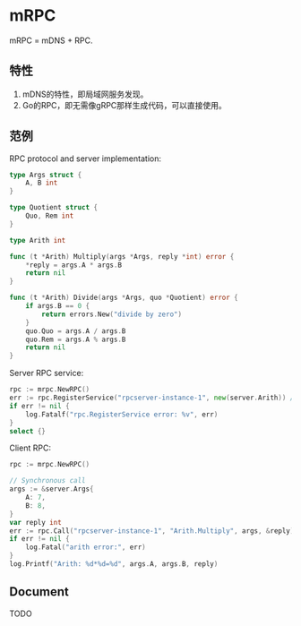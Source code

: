 # mRPC
mRPC = mDNS + RPC.

## 特性

1. mDNS的特性，即局域网服务发现。
2. Go的RPC，即无需像gRPC那样生成代码，可以直接使用。

## 范例

RPC protocol and server implementation:

```go
type Args struct {
	A, B int
}

type Quotient struct {
	Quo, Rem int
}

type Arith int

func (t *Arith) Multiply(args *Args, reply *int) error {
	*reply = args.A * args.B
	return nil
}

func (t *Arith) Divide(args *Args, quo *Quotient) error {
	if args.B == 0 {
		return errors.New("divide by zero")
	}
	quo.Quo = args.A / args.B
	quo.Rem = args.A % args.B
	return nil
}
```

Server RPC service:

```go
rpc := mrpc.NewRPC()
err := rpc.RegisterService("rpcserver-instance-1", new(server.Arith)) // &Arith{} 不行？
if err != nil {
    log.Fatalf("rpc.RegisterService error: %v", err)
}
select {}
```

Client RPC:

```go
rpc := mrpc.NewRPC()

// Synchronous call
args := &server.Args{
    A: 7,
    B: 8,
}
var reply int
err := rpc.Call("rpcserver-instance-1", "Arith.Multiply", args, &reply)
if err != nil {
    log.Fatal("arith error:", err)
}
log.Printf("Arith: %d*%d=%d", args.A, args.B, reply)
```

## Document

TODO
